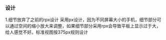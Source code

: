 ### 设计
1.细节放弃了之前的rpx设计 采用px设计，因为不同屏幕大小的手机，细节部分可以通过空间的缩小放大来调整，如果细节部分采用rpx会导致平板上显示过于大，给人感觉不好。标准视图按375px规则设计